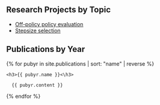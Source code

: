 <h2>Research Projects by Topic</h2>
<ul>
 	<li><a href="projects/offpolicy.html">Off-policy policy evaluation</a></li>
 	<li><a href="projects/stepsizes.html">Stepsize selection</a></li>
</ul>

<h2>Publications by Year</h2>

{% for pubyr in site.publications | sort: "name"  | reverse %}

    <h3>{{ pubyr.name }}<\h3>

      {{ pubyr.content }}

{% endfor %}

